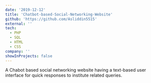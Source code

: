 ```yaml
---
date: '2019-12-12'
title: 'Chatbot-based-Social-Networking-Website'
github: 'https://github.com/Asliddin5515'
external: ''
tech:
  - PHP
  - SQL
  - HTML
  - CSS
company: ''
showInProjects: false
---
```


A Chabot based social networking website having a text-based user interface for quick responses to institute related queries.
